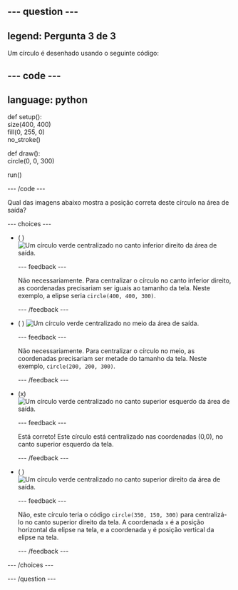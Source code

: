
--- question ---
---
legend: Pergunta 3 de 3
---

Um círculo é desenhado usando o seguinte código:

--- code ---
---
language: python
---

def setup():   
size(400, 400)   
fill(0, 255, 0)   
no_stroke()

def draw():   
circle(0, 0, 300)

run()

--- /code ---

Qual das imagens abaixo mostra a posição correta deste círculo na área de saída?

--- choices ---

- ( ) ![Um círculo verde centralizado no canto inferior direito da área de saída.](images/bottom-right.png)

  --- feedback ---

  Não necessariamente. Para centralizar o círculo no canto inferior direito, as coordenadas precisariam ser iguais ao tamanho da tela. Neste exemplo, a elipse seria `circle(400, 400, 300)`.

  --- /feedback ---

- ( ) ![Um círculo verde centralizado no meio da área de saída.](images/centre.png)

  --- feedback ---

  Não necessariamente. Para centralizar o círculo no meio, as coordenadas precisariam ser metade do tamanho da tela. Neste exemplo, `circle(200, 200, 300)`.

  --- /feedback ---

- (x) ![Um círculo verde centralizado no canto superior esquerdo da área de saída.](images/top-left.png)

  --- feedback ---

  Está correto! Este círculo está centralizado nas coordenadas (0,0), no canto superior esquerdo da tela.

  --- /feedback ---

- ( ) ![Um círculo verde centralizado no canto superior direito da área de saída.](images/random-side.png)

  --- feedback ---

  Não, este círculo teria o código `circle(350, 150, 300)` para centralizá-lo no canto superior direito da tela. A coordenada `x` é a posição horizontal da elipse na tela, e a coordenada `y` é posição vertical da elipse na tela.

  --- /feedback ---

--- /choices ---

--- /question ---
